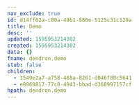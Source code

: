 ```yaml
---
nav_exclude: true
id: d14ff02a-c80a-49b1-886e-5125c31c129a
title: Demo
desc: ''
updated: 1595953214302
created: 1595953214302
data: {}
fname: dendron.demo
stub: false
children:
  - 1549e2a7-a758-468a-8261-d046f80c5641
  - e8969817-77c8-4943-bbad-d368997157cf
hpath: dendron.demo
---
```


